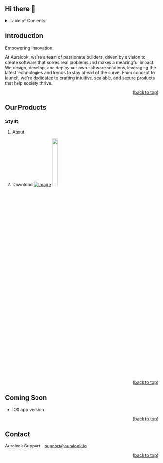 ## Hi there 👋

<details>
  <summary>Table of Contents</summary>
  <ol>
    <li><a href="#introduction">Introduction</a></li>
    <li>
      <a href="#our-products">Our Products</a>
      <ul>
        <li><a href="#stylit">Stylit</a></li>
      </ul>
    </li>
    <li><a href="#coming-soon">Coming Soon</a></li>
    <li><a href="#contact">Contact</a></li>
  </ol>
</details>


## Introduction

Empowering innovation.

At Auralook, we're a team of passionate builders, driven by a vision to create software that solves real problems and makes a meaningful impact. We design, develop, and deploy our own software solutions, leveraging the latest technologies and trends to stay ahead of the curve. From concept to launch, we're dedicated to crafting intuitive, scalable, and secure products that help society thrive.

<p align="right">(<a href="#readme-top">back to top</a>)</p>


## Our Products

### Stylit

1. About

2. Download
   [![image](https://github.com/user-attachments/assets/d1355bf2-3ccc-43e1-8b33-d47e4c2020cb)](https://play.google.com/store/apps/details?id=com.auralook.stylit)
   <img src="https://github.com/user-attachments/assets/d1355bf2-3ccc-43e1-8b33-d47e4c2020cb" width="20%">

<p align="right">(<a href="#readme-top">back to top</a>)</p>

## Coming Soon

* iOS app version

<p align="right">(<a href="#readme-top">back to top</a>)</p>


## Contact

Auralook Support - support@auralook.io

<p align="right">(<a href="#readme-top">back to top</a>)</p>


